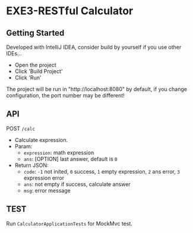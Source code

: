 # EXE3-RESTful Calculator
## Getting Started
Developed with IntelliJ IDEA, consider build by yourself if you use other IDEs...

- Open the project
- Click 'Build Project'
- Click 'Run'

The project will be run in "http://localhost:8080" by default, if you change configuration, the port number may be different!

## API
POST `/calc`
- Calculate expression.
- Param:
  - `expression`: math expression
  - `ans`: [OPTION] last answer, default is `0`
- Return JSON:
  - `code`: `-1` not inited, `0` success, `1` empty expression, `2` ans error, `3` expression error
  - `ans`: not empty if success, calculate answer
  - `msg`: error message

## TEST
Run `CalculatorApplicationTests` for MockMvc test.